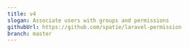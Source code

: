 ```yaml
---
title: v4
slogan: Associate users with groups and permissions
githubUrl: https://github.com/spatie/laravel-permission
branch: master
---
```

